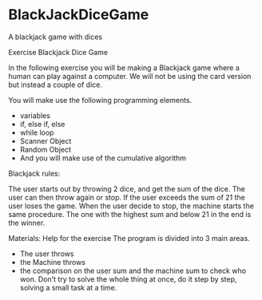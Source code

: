 # BlackJackDiceGame
A blackjack game with dices

Exercise Blackjack Dice Game

In the following exercise you will be making a Blackjack game where a human can play against a computer. We will not be using the card version but instead a couple of dice.

You will make use the following programming elements.
- variables
- if, else if, else
- while loop
- Scanner Object
- Random Object
- And you will make use of the cumulative algorithm

Blackjack rules:

The user starts out by throwing 2 dice, and get the sum of the dice.
The user can then throw again or stop.
If the user exceeds the sum of 21 the user loses the game.
When the user decide to stop, the machine starts the same procedure.
The one with the highest sum and below 21 in the end is the winner.

Materials:
Help for the exercise
The program is divided into 3 main areas.
- The user throws
- the Machine throws
- the comparison on the user sum and the machine sum to check who won.
Don't try to solve the whole thing at once, do it step by step, solving a small task at a time.
